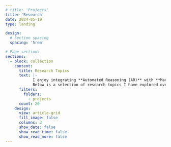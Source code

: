 ```yaml
---
# title: 'Projects'
title: 'Research'
date: 2024-05-19
type: landing

design:
  # Section spacing
  spacing: '5rem'

# Page sections
sections:
  - block: collection
    content:
      title: Research Topics
      text: |-
            I enjoy integrating **Automated Reasoning (AR)** with **Machine Learning (ML)** to address challenges in software and a variety of other general tasks.
            Below is a selection of research topics I have explored over the years.
      filters:
        folders:
          - projects
      count: 20
    design:
      view: article-grid
      fill_image: false
      columns: 3
      show_date: false
      show_read_time: false
      show_read_more: false
---
```


